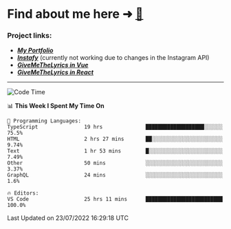 # Find about me here ➜ [🧑](https://pauabella.dev)

### Project links:
- ***[My Portfolio](https://pauabella.dev)***
- ***[Instafy](https://instafy.me)*** (currently not working due to changes in the Instagram API)
- ***[GiveMeTheLyrics in Vue](https://lyrics.pauabella.dev)***
- ***[GiveMeTheLyrics in React](https://pauabella.dev/GiveMeTheLyrics)***

---
<!--START_SECTION:waka-->
![Code Time](http://img.shields.io/badge/Code%20Time-1%2C309%20hrs%2025%20mins-blue)

📊 **This Week I Spent My Time On** 

```text
💬 Programming Languages: 
TypeScript               19 hrs              ███████████████████░░░░░░   75.5% 
HTML                     2 hrs 27 mins       ██░░░░░░░░░░░░░░░░░░░░░░░   9.74% 
Text                     1 hr 53 mins        █░░░░░░░░░░░░░░░░░░░░░░░░   7.49% 
Other                    50 mins             ░░░░░░░░░░░░░░░░░░░░░░░░░   3.37% 
GraphQL                  24 mins             ░░░░░░░░░░░░░░░░░░░░░░░░░   1.6%

🔥 Editors: 
VS Code                  25 hrs 11 mins      █████████████████████████   100.0%

```


 Last Updated on 23/07/2022 16:29:18 UTC
<!--END_SECTION:waka-->
